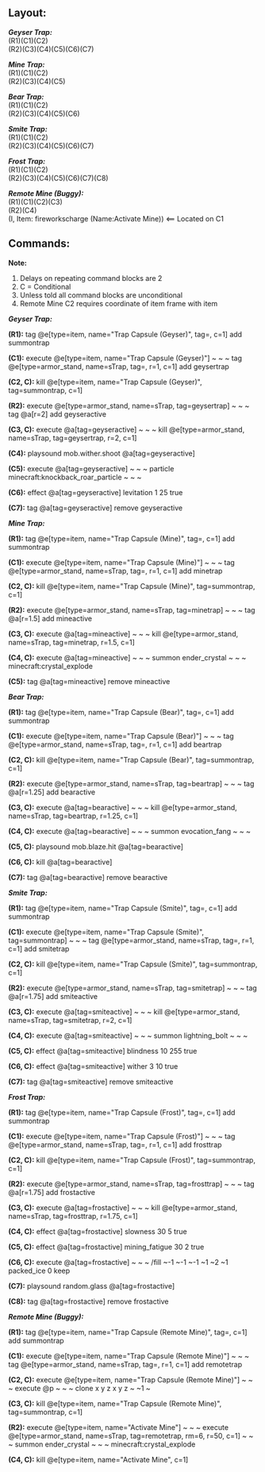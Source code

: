 ## Layout:

**_Geyser Trap:_**\
(R1)(C1)(C2)\
(R2)(C3)(C4)(C5)(C6)(C7)

**_Mine Trap:_**\
(R1)(C1)(C2)\
(R2)(C3)(C4)(C5)

**_Bear Trap:_**\
(R1)(C1)(C2)\
(R2)(C3)(C4)(C5)(C6)

**_Smite Trap:_**\
(R1)(C1)(C2)\
(R2)(C3)(C4)(C5)(C6)(C7)

**_Frost Trap:_**\
(R1)(C1)(C2)\
(R2)(C3)(C4)(C5)(C6)(C7)(C8)

**_Remote Mine (Buggy):_**\
(R1)(C1)(C2)(C3)\
(R2)(C4)\
(I, Item: fireworkscharge (Name:Activate Mine)) <== Located on C1

## Commands:

**Note:**
1. Delays on repeating command blocks are 2
2. C = Conditional
3. Unless told all command blocks are unconditional
4. Remote Mine C2 requires coordinate of item frame with item

**_Geyser Trap:_**

**(R1):** tag @e[type=item, name="Trap Capsule (Geyser)", tag=, c=1] add summontrap

**(C1):** execute @e[type=item, name="Trap Capsule (Geyser)"] ~ ~ ~ tag @e[type=armor_stand, name=sTrap, tag=, r=1, c=1] add geysertrap

**(C2, C):** kill @e[type=item, name="Trap Capsule (Geyser)", tag=summontrap, c=1]

**(R2):** execute @e[type=armor_stand, name=sTrap, tag=geysertrap] ~ ~ ~ tag @a[r=2] add geyseractive

**(C3, C):** execute @a[tag=geyseractive] ~ ~ ~ kill @e[type=armor_stand, name=sTrap, tag=geysertrap, r=2, c=1]

**(C4):** playsound mob.wither.shoot @a[tag=geyseractive]

**(C5):** execute @a[tag=geyseractive] ~ ~ ~ particle minecraft:knockback_roar_particle ~ ~ ~

**(C6):** effect @a[tag=geyseractive] levitation 1 25 true

**(C7):** tag @a[tag=geyseractive] remove geyseractive

**_Mine Trap:_**

**(R1):** tag @e[type=item, name="Trap Capsule (Mine)", tag=, c=1] add summontrap

**(C1):** execute @e[type=item, name="Trap Capsule (Mine)"] ~ ~ ~ tag @e[type=armor_stand, name=sTrap, tag=, r=1, c=1] add minetrap

**(C2, C):** kill @e[type=item, name="Trap Capsule (Mine)", tag=summontrap, c=1]

**(R2):** execute @e[type=armor_stand, name=sTrap, tag=minetrap] ~ ~ ~ tag @a[r=1.5] add mineactive

**(C3, C):** execute @a[tag=mineactive] ~ ~ ~ kill @e[type=armor_stand, name=sTrap, tag=minetrap, r=1.5, c=1]

**(C4, C):** execute @a[tag=mineactive] ~ ~ ~ summon ender_crystal ~ ~ ~ minecraft:crystal_explode

**(C5):** tag @a[tag=mineactive] remove mineactive

**_Bear Trap:_**

**(R1):** tag @e[type=item, name="Trap Capsule (Bear)", tag=, c=1] add summontrap

**(C1):** execute @e[type=item, name="Trap Capsule (Bear)"] ~ ~ ~ tag @e[type=armor_stand, name=sTrap, tag=, r=1, c=1] add beartrap

**(C2, C):** kill @e[type=item, name="Trap Capsule (Bear)", tag=summontrap, c=1]

**(R2):** execute @e[type=armor_stand, name=sTrap, tag=beartrap] ~ ~ ~ tag @a[r=1.25] add bearactive

**(C3, C):** execute @a[tag=bearactive] ~ ~ ~ kill @e[type=armor_stand, name=sTrap, tag=beartrap, r=1.25, c=1]

**(C4, C):** execute @a[tag=bearactive] ~ ~ ~ summon evocation_fang ~ ~ ~

**(C5, C):** playsound mob.blaze.hit @a[tag=bearactive]

**(C6, C):** kill @a[tag=bearactive]

**(C7):** tag @a[tag=bearactive] remove bearactive

**_Smite Trap:_**

**(R1):** tag @e[type=item, name="Trap Capsule (Smite)", tag=, c=1] add summontrap

**(C1):** execute @e[type=item, name="Trap Capsule (Smite)", tag=summontrap] ~ ~ ~ tag @e[type=armor_stand, name=sTrap, tag=, r=1, c=1] add smitetrap

**(C2, C):** kill @e[type=item, name="Trap Capsule (Smite)", tag=summontrap, c=1]

**(R2):** execute @e[type=armor_stand, name=sTrap, tag=smitetrap] ~ ~ ~ tag @a[r=1.75] add smiteactive

**(C3, C):** execute @a[tag=smiteactive] ~ ~ ~ kill @e[type=armor_stand, name=sTrap, tag=smitetrap, r=2, c=1]

**(C4, C):** execute @a[tag=smiteactive] ~ ~ ~ summon lightning_bolt ~ ~ ~

**(C5, C):** effect @a[tag=smiteactive] blindness 10 255 true

**(C6, C):** effect @a[tag=smiteactive] wither 3 10 true

**(C7):** tag @a[tag=smiteactive] remove smiteactive

**_Frost Trap:_**

**(R1):** tag @e[type=item, name="Trap Capsule (Frost)", tag=, c=1] add summontrap

**(C1):** execute @e[type=item, name="Trap Capsule (Frost)"] ~ ~ ~ tag @e[type=armor_stand, name=sTrap, tag=, r=1, c=1] add frosttrap

**(C2, C):** kill @e[type=item, name="Trap Capsule (Frost)", tag=summontrap, c=1]

**(R2):** execute @e[type=armor_stand, name=sTrap, tag=frosttrap] ~ ~ ~ tag @a[r=1.75] add frostactive

**(C3, C):** execute @a[tag=frostactive] ~ ~ ~ kill @e[type=armor_stand, name=sTrap, tag=frosttrap, r=1.75, c=1]

**(C4, C):** effect @a[tag=frostactive] slowness 30 5 true

**(C5, C):** effect @a[tag=frostactive] mining_fatigue 30 2 true

**(C6, C):** execute @a[tag=frostactive] ~ ~ ~ /fill ~-1 ~-1 ~-1 ~1 ~2 ~1 packed_ice 0 keep

**(C7):** playsound random.glass @a[tag=frostactive]

**(C8):** tag @a[tag=frostactive] remove frostactive

**_Remote Mine (Buggy):_**

**(R1):** tag @e[type=item, name="Trap Capsule (Remote Mine)", tag=, c=1] add summontrap

**(C1):** execute @e[type=item, name="Trap Capsule (Remote Mine)"] ~ ~ ~ tag @e[type=armor_stand, name=sTrap, tag=, r=1, c=1] add remotetrap

**(C2, C):** execute @e[type=item, name="Trap Capsule (Remote Mine)"] ~ ~ ~ execute @p ~ ~ ~ clone x y z x y z ~ ~1 ~

**(C3, C):** kill @e[type=item, name="Trap Capsule (Remote Mine)", tag=summontrap, c=1]

**(R2):** execute @e[type=item, name="Activate Mine"] ~ ~ ~ execute @e[type=armor_stand, name=sTrap, tag=remotetrap, rm=6, r=50, c=1] ~ ~ ~ summon ender_crystal ~ ~ ~ minecraft:crystal_explode

**(C4, C):** kill @e[type=item, name="Activate Mine", c=1]
